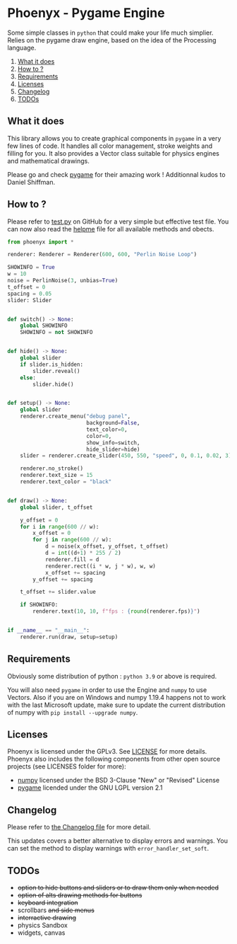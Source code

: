 # Phoenyx - Pygame Engine

Some simple classes in ``python`` that could make your life much simplier. Relies on the pygame draw engine, based on the idea of the Processing language.

1. [What it does](#what-it-does)
2. [How to ?](#how-to-)
3. [Requirements](#requirements)
4. [Licenses](#licenses)
5. [Changelog](#changelog)
6. [TODOs](#todos)

## What it does

This library allows you to create graphical components in ``pygame`` in a very few lines of code. It handles all color management, stroke weights and filling for you. It also provides a Vector class suitable for physics engines and mathematical drawings.

Please go and check [pygame](https://github.com/pygame/pygame.git) for their amazing work ! Additionnal kudos to Daniel Shiffman.

## How to ?

Please refer to [test.py](examples/test.py) on GitHub for a very simple but effective test file. You can now also read the [helpme](helpme.md) file for all available methods and obects.

```py
from phoenyx import *

renderer: Renderer = Renderer(600, 600, "Perlin Noise Loop")

SHOWINFO = True
w = 10
noise = PerlinNoise(3, unbias=True)
t_offset = 0
spacing = 0.05
slider: Slider


def switch() -> None:
    global SHOWINFO
    SHOWINFO = not SHOWINFO


def hide() -> None:
    global slider
    if slider.is_hidden:
        slider.reveal()
    else:
        slider.hide()


def setup() -> None:
    global slider
    renderer.create_menu("debug panel",
                         background=False,
                         text_color=0,
                         color=0,
                         show_info=switch,
                         hide_slider=hide)
    slider = renderer.create_slider(450, 550, "speed", 0, 0.1, 0.02, 3)

    renderer.no_stroke()
    renderer.text_size = 15
    renderer.text_color = "black"


def draw() -> None:
    global slider, t_offset

    y_offset = 0
    for i in range(600 // w):
        x_offset = 0
        for j in range(600 // w):
            d = noise(x_offset, y_offset, t_offset)
            d = int((d+1) * 255 / 2)
            renderer.fill = d
            renderer.rect((i * w, j * w), w, w)
            x_offset += spacing
        y_offset += spacing

    t_offset += slider.value

    if SHOWINFO:
        renderer.text(10, 10, f"fps : {round(renderer.fps)}")


if __name__ == "__main__":
    renderer.run(draw, setup=setup)

```

## Requirements

Obviously some distribution of python : ``python 3.9`` or above is required.

You will also need ``pygame`` in order to use the Engine and ``numpy`` to use Vectors. Also if you are on Windows and numpy 1.19.4 happens not to work with the last Microsoft update, make sure to update the current distribution of numpy with ``pip install --upgrade numpy``.

## Licenses

Phoenyx is licensed under the GPLv3. See [LICENSE](LICENSE.txt) for more details. Phoenyx also includes the following components from other open source projects (see LICENSES folder for more):

* [numpy](https://numpy.org/) licensed under the BSD 3-Clause "New" or "Revised" License
* [pygame](https://www.pygame.org/) licended under the GNU LGPL version 2.1

## Changelog

Please refer to [the Changelog file](changelog.md) for more detail.

This updates covers a better alternative to display errors and warnings. You can set the method to display warnings with ``error_handler_set_soft``.

## TODOs

* ~~option to hide buttons and sliders or to draw them only when needed~~
* ~~option of alts drawing methods for buttons~~
* ~~keyboard integration~~
* scrollbars ~~and side menus~~
* ~~interractive drawing~~
* physics Sandbox
* widgets, canvas

